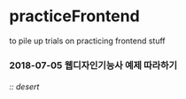 # practiceFrontend
to pile up trials on practicing frontend stuff

### 2018-07-05 웹디자인기능사 예제 따라하기
###### :: desert

